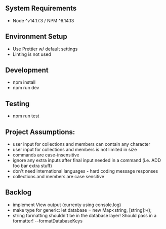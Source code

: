 ## System Requirements

- Node ^v14.17.3 / NPM ^6.14.13

## Environment Setup

- Use Prettier w/ default settings
- Linting is not used

## Development

- npm install
- npm run dev

## Testing

- npm run test

## Project Assumptions:

- user input for collections and members can contain any character
- user input for collections and members is not limited in size
- commands are case-insensitive
- ignore any extra inputs after final input needed in a command (i.e. ADD foo bar extra stuff)
- don't need international languages - hard coding message responses
- collections and members are case sensitive

## Backlog

- implement View output (currenty using console.log)
- make type for generic: let database = new Map<string, [string]>();
- string formatting shouldn't be in the database layer! Should pass in a formatter! --formatDatabaseKeys
